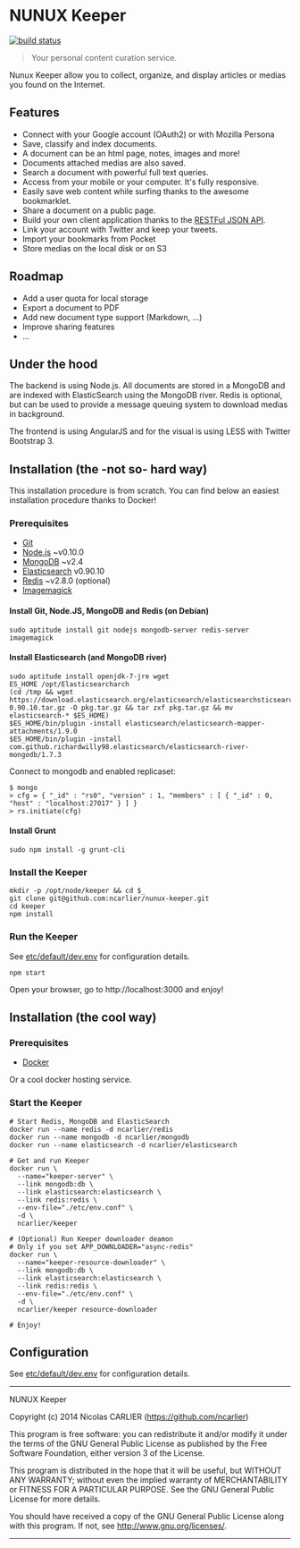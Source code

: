 # NUNUX Keeper

[![build status](https://ci.gitlab.com/projects/6625/status.png?ref=master)](https://ci.gitlab.com/projects/6625?ref=master)

> Your personal content curation service.

Nunux Keeper allow you to collect, organize, and display articles or medias you found on the Internet.

## Features

* Connect with your Google account (OAuth2) or with Mozilla Persona
* Save, classify and index documents.
* A document can be an html page, notes, images and more!
* Documents attached medias are also saved.
* Search a document with powerful full text queries.
* Access from your mobile or your computer. It's fully responsive.
* Easily save web content while surfing thanks to the awesome bookmarklet.
* Share a document on a public page.
* Build your own client application thanks to the [RESTFul JSON API](http://keeper.nunux.org/doc).
* Link your account with Twitter and keep your tweets.
* Import your bookmarks from Pocket
* Store medias on the local disk or on S3

## Roadmap

* Add a user quota for local storage
* Export a document to PDF
* Add new document type support (Markdown, ...)
* Improve sharing features
* ...

## Under the hood

The backend is using Node.js. All documents are stored in a MongoDB and are indexed with ElasticSearch using the MongoDB river. Redis is optional, but can be used to provide a message queuing system to download medias in background.

The frontend is using AngularJS and for the visual is using LESS with Twitter Bootstrap 3.

## Installation (the -not so- hard way)

This installation procedure is from scratch. You can find below an easiest installation procedure thanks to Docker!

### Prerequisites

* [Git](http://git-scm.com/)
* [Node.js](http://nodejs.org/) ~v0.10.0
* [MongoDB](http://www.mongodb.org/) ~v2.4
* [Elasticsearch](http://www.elasticsearch.org/) v0.90.10
* [Redis](http://redis.io/) ~v2.8.0 (optional)
* [Imagemagick](http://www.imagemagick.org/)

#### Install Git, Node.JS, MongoDB and Redis (on Debian)

```
sudo aptitude install git nodejs mongodb-server redis-server imagemagick
```

#### Install Elasticsearch (and MongoDB river)

```
sudo aptitude install openjdk-7-jre wget
ES_HOME /opt/Elasticsearcharch
(cd /tmp && wget https://download.elasticsearch.org/elasticsearch/elasticsearchsticsearch/elasticsearch-0.90.10.tar.gz -O pkg.tar.gz && tar zxf pkg.tar.gz && mv elasticsearch-* $ES_HOME)
$ES_HOME/bin/plugin -install elasticsearch/elasticsearch-mapper-attachments/1.9.0
$ES_HOME/bin/plugin -install com.github.richardwilly98.elasticsearch/elasticsearch-river-mongodb/1.7.3
```

Connect to mongodb and enabled replicaset:

```
$ mongo
> cfg = { "_id" : "rs0", "version" : 1, "members" : [ { "_id" : 0, "host" : "localhost:27017" } ] }
> rs.initiate(cfg)
```

#### Install Grunt

```
sudo npm install -g grunt-cli
```

### Install the Keeper

```
mkdir -p /opt/node/keeper && cd $_
git clone git@github.com:ncarlier/nunux-keeper.git
cd keeper
npm install
```

### Run the Keeper

See [etc/default/dev.env](etc/default/dev.env) for configuration details.

```
npm start
```

Open your browser, go to http://localhost:3000 and enjoy!

## Installation (the cool way)

### Prerequisites

* [Docker](http://www.docker.io/)

Or a cool docker hosting service.

### Start the Keeper

```
# Start Redis, MongoDB and ElasticSearch
docker run --name redis -d ncarlier/redis
docker run --name mongodb -d ncarlier/mongodb
docker run --name elasticsearch -d ncarlier/elasticsearch

# Get and run Keeper
docker run \
  --name="keeper-server" \
  --link mongodb:db \
  --link elasticsearch:elasticsearch \
  --link redis:redis \
  --env-file="./etc/env.conf" \
  -d \
  ncarlier/keeper

# (Optional) Run Keeper downloader deamon
# Only if you set APP_DOWNLOADER="async-redis"
docker run \
  --name="keeper-resource-downloader" \
  --link mongodb:db \
  --link elasticsearch:elasticsearch \
  --link redis:redis \
  --env-file="./etc/env.conf" \
  -d \
  ncarlier/keeper resource-downloader

# Enjoy!
```

## Configuration

See [etc/default/dev.env](etc/default/dev.env) for configuration details.

----------------------------------------------------------------------

NUNUX Keeper

Copyright (c) 2014 Nicolas CARLIER (https://github.com/ncarlier)

This program is free software: you can redistribute it and/or modify
it under the terms of the GNU General Public License as published by
the Free Software Foundation, either version 3 of the License.

This program is distributed in the hope that it will be useful,
but WITHOUT ANY WARRANTY; without even the implied warranty of
MERCHANTABILITY or FITNESS FOR A PARTICULAR PURPOSE.  See the
GNU General Public License for more details.

You should have received a copy of the GNU General Public License
along with this program.  If not, see <http://www.gnu.org/licenses/>.

----------------------------------------------------------------------